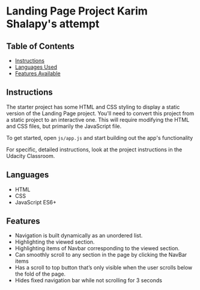 # Landing Page Project Karim Shalapy's attempt

## Table of Contents

* [Instructions](#instructions)
* [Languages Used](#Languages)
* [Features Available](#Features)

## Instructions

The starter project has some HTML and CSS styling to display a static version of the Landing Page project. You'll need to convert this project from a static project to an interactive one. This will require modifying the HTML and CSS files, but primarily the JavaScript file.

To get started, open `js/app.js` and start building out the app's functionality

For specific, detailed instructions, look at the project instructions in the Udacity Classroom.

## Languages

* HTML
* CSS
* JavaScript ES6+

## Features

* Navigation is built dynamically as an unordered list.
* Highlighting the viewed section.
* Highlighting items of Navbar corresponding to the viewed section.
* Can smoothly scroll to any section in the page by clicking the NavBar items
* Has a scroll to top button that’s only visible when the user scrolls below the fold of the page.
* Hides fixed navigation bar while not scrolling for 3 seconds